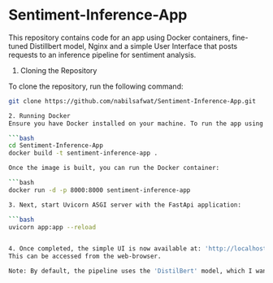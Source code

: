 # Sentiment-Inference-App

This repository contains code for an app using Docker containers, fine-tuned Distillbert model, Nginx and a simple User Interface that posts requests to an inference pipeline for sentiment analysis. 

1. Cloning the Repository

To clone the repository, run the following command:

```bash
git clone https://github.com/nabilsafwat/Sentiment-Inference-App.git

2. Running Docker
Ensure you have Docker installed on your machine. To run the app using Docker, navigate to the cloned repository and build the Docker image:

```bash
cd Sentiment-Inference-App
docker build -t sentiment-inference-app .

Once the image is built, you can run the Docker container:

```bash
docker run -d -p 8000:8000 sentiment-inference-app

3. Next, start Uvicorn ASGI server with the FastApi application:

```bash
uvicorn app:app --reload


4. Once completed, the simple UI is now available at: 'http://localhost:8000'
This can be accessed from the web-browser.

Note: By default, the pipeline uses the 'DistilBert' model, which I wanted to use for this project. DistilBert is a 'distilled' version of the BERT model that shows performance similar to BERT however is significantly smaller in size.  It has 40% less parameters than BERT and makes it more memory efficient for projects running on local machine, while still providing good performance such as BERT on binary classification tasks. 
